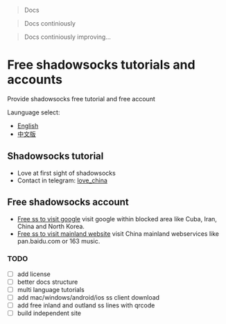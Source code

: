 > Docs 

> Docs continiously 

> Docs continiously improving...

# Free shadowsocks tutorials and accounts
Provide shadowsocks free tutorial and free account

Launguage select: 
- [English](https://github.com/itrump/ssfree "English version")
- [中文版](./cn/cn_index.md "中文版")

## Shadowsocks tutorial
- Love at first sight of shadowsocks
- Contact in telegram: [love_china](https://t.me/joinchat/Git7-UIKZN41--c9P_N-GA)

## Free shadowsocks account
- [Free ss to visit google](./en/free_ss_site.md "free ss server account to visit google") visit google within blocked area like Cuba, Iran, China and North Korea.
- [Free ss to visit mainland website](./en/ss_to_visit_mainland_website.md "free ss server account to visit 163 music") visit China mainland webservices like pan.baidu.com or 163 music.

### TODO
- [ ] add license
- [ ] better docs structure
- [ ] multi language tutorials
- [ ] add mac/windows/android/ios ss client download
- [ ] add free inland and outland ss lines with qrcode
- [ ] build independent site
